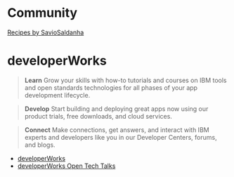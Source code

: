 # Community

[Recipes by SavioSaldanha](https://developer.ibm.com/recipes/author/savio-saldanha/)

# developerWorks

> __Learn__ Grow your skills with how-to tutorials and courses on IBM tools and open standards technologies for all phases of your app development lifecycle.

> __Develop__ Start building and deploying great apps now using our product trials, free downloads, and cloud services.

> __Connect__ Make connections, get answers, and interact with IBM experts and developers like you in our Developer Centers, forums, and blogs.

- [developerWorks](http://www.ibm.com/developerworks/)
- [developerWorks Open Tech Talks](https://ibm.6connex.com/event/developerWorksOpen/login)

